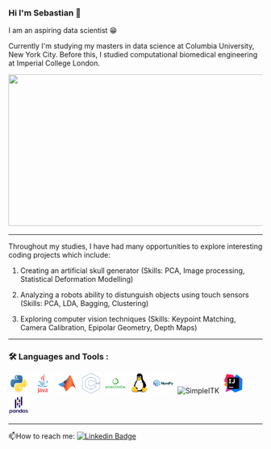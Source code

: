### Hi I'm Sebastian :wave:

 I am an aspiring data scientist :grin:
 
Currently I'm studying my masters in data science at Columbia University, New York City. Before this, I studied computational biomedical engineering at Imperial College London.
 
<div align="center">
  <img src="https://media.giphy.com/media/dWesBcTLavkZuG35MI/giphy.gif" width="600" height="300"/>
</div>


---

Throughout my studies, I have had many opportunities to explore interesting coding projects which include:

1. Creating an artificial skull generator (Skills: PCA, Image processing, Statistical Deformation Modelling)

2. Analyzing a robots ability to distunguish objects using touch sensors (Skills: PCA, LDA, Bagging, Clustering)

3. Exploring computer vision techniques (Skills: Keypoint Matching, Camera Calibration, Epipolar Geometry, Depth Maps)

---

### :hammer_and_wrench: Languages and Tools :
<div>
  <img src="https://github.com/devicons/devicon/blob/master/icons/python/python-original.svg" title="Python" alt="Python" width="40" height="40"/>&nbsp;
  <img src="https://github.com/devicons/devicon/blob/master/icons/java/java-original-wordmark.svg" title="Java" alt="Java" width="40" height="40"/>&nbsp;
  <img src="https://github.com/devicons/devicon/blob/master/icons/matlab/matlab-original.svg" title="MATLAB" alt="MATLAB" width="40" height="40"/>&nbsp;
  <img src="https://github.com/devicons/devicon/blob/master/icons/cplusplus/cplusplus-line.svg" title="Cplusplus" alt="Cplusplus" width="40" height="40"/>&nbsp;
  <img src="https://github.com/devicons/devicon/blob/master/icons/anaconda/anaconda-original-wordmark.svg" title="Anaconda" alt="Anaconda" width="40" height="40"/>&nbsp;
  <img src="https://github.com/devicons/devicon/blob/master/icons/linux/linux-original.svg" title="Linux" alt="Linux" width="40" height="40"/>&nbsp;
  <img src="https://github.com/devicons/devicon/blob/master/icons/numpy/numpy-original-wordmark.svg" title="Numpy" alt="Numpy" width="40" height="40"/>&nbsp;
  <img src="https://github.com/ss16318/sitk/blob/main/SITK.png" title="SimpleITK" alt="SimpleITK" width="40" height="40"/>&nbsp;
  <img src=https://github.com/devicons/devicon/blob/master/icons/intellij/intellij-original.svg title="IntelliJ" alt="IntelliJ" width="40" height="40"/>&nbsp;
  <img src=https://github.com/devicons/devicon/blob/master/icons/pandas/pandas-original-wordmark.svg title="Pandas" alt="Pandas" width="40" height="40"/>&nbsp;
</div>


---

:mailbox:How to reach me: [![Linkedin Badge](https://img.shields.io/badge/-Steiner-blue?style=flat&logo=Linkedin&logoColor=white)](https://www.linkedin.com/in/sebastian-steiner-713b12174/)
